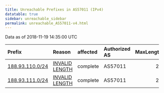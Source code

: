 ```yaml
---
title: Unreachable Prefixes in AS57011 (IPv4)
datatable: true
sidebar: unreachable_sidebar
permalink: unreachable_AS57011-v4.html
---
```


Data as of 2018-11-19 14:35:00 UTC


<div class="datatable-begin"></div>

| Prefix                                                   | Reason                                                                                                    | affected   | Authorized AS   |   MaxLength | Anchor                                         |   unreachable /24s |
|:---------------------------------------------------------|:----------------------------------------------------------------------------------------------------------|:-----------|:----------------|------------:|:-----------------------------------------------|-------------------:|
| [188.93.110.0/24](https://stat.ripe.net/188.93.110.0/24) | [INVALID LENGTH](https://rpki-validator.ripe.net/announcement-preview?asn=AS57011&prefix=188.93.110.0/24) | complete   | AS57011         |          23 | [RIPE](unreachable_RIPE_NCC_RPKI_Root-v4.html) |                  1 |
| [188.93.111.0/24](https://stat.ripe.net/188.93.111.0/24) | [INVALID LENGTH](https://rpki-validator.ripe.net/announcement-preview?asn=AS57011&prefix=188.93.111.0/24) | complete   | AS57011         |          23 | [RIPE](unreachable_RIPE_NCC_RPKI_Root-v4.html) |                  1 |

<div class="datatable-end"></div>
